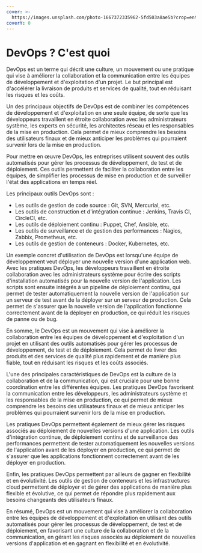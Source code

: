 ```yaml
---
cover: >-
  https://images.unsplash.com/photo-1667372335962-5fd503a8ae5b?crop=entropy&cs=tinysrgb&fm=jpg&ixid=MnwxOTcwMjR8MHwxfHNlYXJjaHw5fHxEZXZPcHN8ZW58MHx8fHwxNjc0ODIzODQy&ixlib=rb-4.0.3&q=80
coverY: 0
---
```


# DevOps ? C'est quoi

DevOps est un terme qui décrit une culture, un mouvement ou une pratique qui vise à améliorer la collaboration et la communication entre les équipes de développement et d'exploitation d'un projet. Le but principal est d'accélérer la livraison de produits et services de qualité, tout en réduisant les risques et les coûts.

Un des principaux objectifs de DevOps est de combiner les compétences de développement et d'exploitation en une seule équipe, de sorte que les développeurs travaillent en étroite collaboration avec les administrateurs système, les experts en sécurité, les architectes réseau et les responsables de la mise en production. Cela permet de mieux comprendre les besoins des utilisateurs finaux et de mieux anticiper les problèmes qui pourraient survenir lors de la mise en production.

Pour mettre en œuvre DevOps, les entreprises utilisent souvent des outils automatisés pour gérer les processus de développement, de test et de déploiement. Ces outils permettent de faciliter la collaboration entre les équipes, de simplifier les processus de mise en production et de surveiller l'état des applications en temps réel.

Les principaux outils DevOps sont :

* Les outils de gestion de code source : Git, SVN, Mercurial, etc.
* Les outils de construction et d'intégration continue : Jenkins, Travis CI, CircleCI, etc.
* Les outils de déploiement continu : Puppet, Chef, Ansible, etc.
* Les outils de surveillance et de gestion des performances : Nagios, Zabbix, Prometheus, etc.
* Les outils de gestion de conteneurs : Docker, Kubernetes, etc.

Un exemple concret d'utilisation de DevOps est lorsqu'une équipe de développement veut déployer une nouvelle version d'une application web. Avec les pratiques DevOps, les développeurs travaillent en étroite collaboration avec les administrateurs système pour écrire des scripts d'installation automatisés pour la nouvelle version de l'application. Les scripts sont ensuite intégrés à un pipeline de déploiement continu, qui permet de tester automatiquement la nouvelle version de l'application sur un serveur de test avant de la déployer sur un serveur de production. Cela permet de s'assurer que la nouvelle version de l'application fonctionne correctement avant de la déployer en production, ce qui réduit les risques de panne ou de bug.

En somme, le DevOps est un mouvement qui vise à améliorer la collaboration entre les équipes de développement et d'exploitation d'un projet en utilisant des outils automatisés pour gérer les processus de développement, de test et de déploiement. Cela permet de livrer des produits et des services de qualité plus rapidement et de manière plus fiable, tout en réduisant les risques et les coûts associés.

L'une des principales caractéristiques de DevOps est la culture de la collaboration et de la communication, qui est cruciale pour une bonne coordination entre les différentes équipes. Les pratiques DevOps favorisent la communication entre les développeurs, les administrateurs système et les responsables de la mise en production, ce qui permet de mieux comprendre les besoins des utilisateurs finaux et de mieux anticiper les problèmes qui pourraient survenir lors de la mise en production.

Les pratiques DevOps permettent également de mieux gérer les risques associés au déploiement de nouvelles versions d'une application. Les outils d'intégration continue, de déploiement continu et de surveillance des performances permettent de tester automatiquement les nouvelles versions de l'application avant de les déployer en production, ce qui permet de s'assurer que les applications fonctionnent correctement avant de les déployer en production.

Enfin, les pratiques DevOps permettent par ailleurs de gagner en flexibilité et en évolutivité. Les outils de gestion de conteneurs et les infrastructures cloud permettent de déployer et de gérer des applications de manière plus flexible et évolutive, ce qui permet de répondre plus rapidement aux besoins changeants des utilisateurs finaux.

En résumé, DevOps est un mouvement qui vise à améliorer la collaboration entre les équipes de développement et d'exploitation en utilisant des outils automatisés pour gérer les processus de développement, de test et de déploiement, en favorisant une culture de la collaboration et de la communication, en gérant les risques associés au déploiement de nouvelles versions d'application et en gagnant en flexibilité et en évolutivité.
